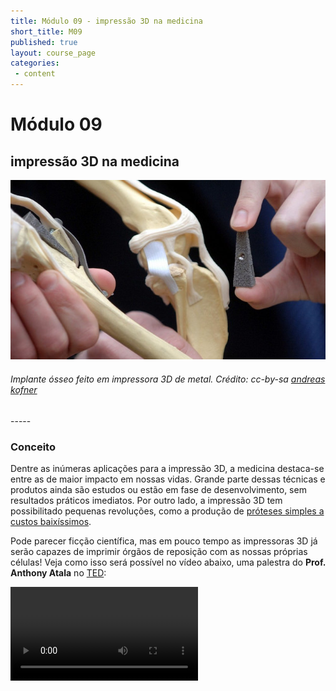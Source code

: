 ```yaml
---
title: Módulo 09 - impressão 3D na medicina
short_title: M09
published: true
layout: course_page
categories:
 - content
---
```



# Módulo 09
## impressão 3D na medicina

<div class="span4 center-block">
<img class="img-responsive img-thumbnail" src="/img/m09/implant.jpg"/>
<h6>Implante ósseo feito em impressora 3D de metal. Crédito: cc-by-sa <a href="https://www.flickr.com/photos/134289505@N07/" target="_blank">andreas kofner</a></h6>
</div>
-----

### Conceito

Dentre as inúmeras aplicações para a impressão 3D, a medicina destaca-se entre as de maior impacto em nossas vidas. Grande parte dessas técnicas e produtos ainda são estudos ou estão em fase de desenvolvimento, sem resultados práticos imediatos. Por outro lado, a impressão 3D tem possibilitado pequenas revoluções, como a produção de [próteses simples a custos baixíssimos](http://www.thingiverse.com/thing:229620).

Pode parecer ficção científica, mas em pouco tempo as impressoras 3D já serão capazes de imprimir órgãos de reposição com as nossas próprias células! Veja como isso será possível no vídeo abaixo, uma palestra do **Prof. Anthony Atala** no [TED](http://ted.com):

<video src="http://video-subtitle.tedcdn.com/talk/podcast/2011/None/AnthonyAtala_2011-480p-pt-br.mp4" controls/>

-----

O uso da impressão 3D para a produção de implantes ósseos ou guias para cirurgias já é uma realidade. Em 2012, na Metamáquina, imprimimos uma **tomografia** de uma artéria de um paciente do Hospital das Clínicas da USP. A artéria impressa, naturalmente, não foi implantada, mas foi usada pelo cirurgião para planejar sua cirurgia, já que ela seria feita em um local de difícil acesso, dependendo apenas do tato! Veja o resultado na imagem abaixo:

<div class="span4 center-block">
<img class="img-responsive img-thumbnail" src="/img/m09/aorta.jpg"/>
<h6>Crédito: Metamáquina</h6>
</div>
-----

### Técnica

Nesta seção, vamos falar de alguns softwares usados para criar modelos 3D. No Módulo 04, aprendemos sobre os arquivos STL, que contém a malha de triângulos que dá a forma tridimensional ao modelo. Mas de onde vem essa malha de triângulos? Como fazemos para **criar** um arquivo 3D?

Mas antes, vamos falar da *impressora 2D*, isto é, a boa e velha impressora de papel. Existem diferentes programas no computador que são compatíveis com a impressora de papel, como editores de texto, editores de imagens, planilhas eletrônicas, entre tantos outros.

Pois bem, para a criação de modelos 3D funciona da mesma maneira. Temos diferentes softwares de modelagem 3D para diferentes aplicações. Em geral, todos eles são capazes de gerar os arquivos STL, que são como um *PDF da impressão 3D*. Não cabe nesse curso aprendermos a utilizar cada um destes softwares, mas vamos listar alguns deles:

* [Blender](https://pt.wikipedia.org/wiki/Blender): software de modelagem 3D e [animação](https://www.youtube.com/watch?v=Y-rmzh0PI3c) [digital](https://www.youtube.com/watch?v=YE7VzlLtp-4).

<div class="span4 center-block">
<img class="img-responsive img-thumbnail" src="/img/m09/blender.jpg"/>
<h6>Crédito: Engrenagem da Metamáquina 2 no Blender</h6>
</div>
-----

* [OpenSCAD](https://en.wikipedia.org/wiki/OpenSCAD): software de modelagem 3D paramétrica. A Metamáquina 2 [foi projetada nele](https://github.com/metamaquina/Metamaquina2)!

<div class="span4 center-block">
<img class="img-responsive img-thumbnail" src="/img/m09/openscad.png"/>
<h6>Crédito: Projeto do extrusor da Metamáquina 2 no OpenSCAD</h6>
</div>
-----

* [MeshLab](http://www.meshlab.org/): software de processamento e edição de malhas. Ele não é usado para criar, mas para dar retoques, processar ou corrigir modelos 3D, especialmente modelos obtidos através de processo de escaneamento ou tomografia. O modelo 3D da aorta que citamos anteriormente passou por este programa em uma das suas etapas.

* [InVesalius](https://pt.wikipedia.org/wiki/InVesalius): software para reconstrução tridimensional de imagens obtidas por tomografia. Também foi usado na criação da artéria que citamos anteriormente.

* [FreeCAD](https://en.wikipedia.org/wiki/FreeCAD): Programa CAD 3D voltado à engenharia mecânica e design de produto, mas também adequado para arquitetura e outras especialidades de engenharia.

Todos esses softwares que citamos são [softwares livres](https://www.gnu.org/philosophy/free-sw.html) e estão disponíveis para download! Você pode baixá-los ou até testá-los na sua máquina caso já estejam instalados.

Existem também softwares não-livres para modelagem 3D. Nós não os recomendamos, pois restringem as possibilidades de uso e modificação pelo usuário. **AutoCAD**, **SolidWorks** e **Google Sketchup** são os softwares mais conhecidos nesta categoria.

-----

### Aplicação

Vamos agora usar as nossas impressoras 3D para imprimir um objeto de aplicação médica. Vamos propor dois projetos, mas você também pode procurar outras coisas no [Thingiverse](https://thingiverse.org) ou em outros sites na internet!

* Esta [prótese de mão](http://www.thingiverse.com/thing:229620) foi criada pelo pai de um garoto com uma deformação. Uma prótese desse tipo pode custar mais de 20 mil dólares, mas com uma impressora 3D é possível fazer uma similar gastando-se menos de 15 dólares em material. No *Thingiverse* há [diversas variantes e projetos similares](http://www.thingiverse.com/search?q=prosthetic+hand), inclusive [uma que nem precisa de parafusos](http://www.thingiverse.com/thing:92937) para ser montada.

<div class="span4 center-block">
<img class="img-responsive img-thumbnail" src="/img/m09/printed-hand.jpg"/>
<h6>Crédito: GPL <a href="http://www.thingiverse.com/profbink" target="_blank">profbink</a></h6>
</div>
-----

* Um modelo 3D de uma artéria de verdade foi criado no programa InVesalius a partir de uma tomografia do paciente e pode ser impresso em uma impressora 3D comum. O modelo não cabe em uma única impressão pois é mais alto que a máquina, e por isso foi dividido em dois arquivos: [aorta_bifurcation_A](img/m09/aorta_bifurcation_A.stl) e [aorta_bifurcation_B](img/m09/aorta_bifurcation_B.stl). A impressão das duas partes dura aproximadamente duas horas!